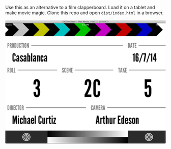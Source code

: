 Use this as an alternative to a film clapperboard. Load it on a tablet and make
movie magic. Clone this repo and open `dist/index.html` in a browser.

![Clapper Screenshot](https://raw.githubusercontent.com/mminer/clapper/master/screenshot.png)
